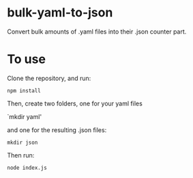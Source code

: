 # bulk-yaml-to-json
Convert bulk amounts of .yaml files into their .json counter part.

# To use
Clone the repository, and run:

`npm install`

Then, create two folders, one for your yaml files

`mkdir yaml'

and one for the resulting .json files:

`mkdir json`

Then run:

`node index.js`
